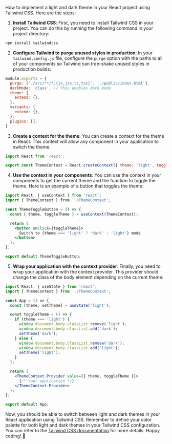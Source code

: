 How to implement a light and dark theme in your React project using Tailwind CSS. Here are the steps:

1. **Install Tailwind CSS**: First, you need to install Tailwind CSS in your project. You can do this by running the following command in your project directory:

```bash
npm install tailwindcss
```

2. **Configure Tailwind to purge unused styles in production**: In your `tailwind.config.js` file, configure the `purge` option with the paths to all of your components so Tailwind can tree-shake unused styles in production builds:

```javascript
module.exports = {
  purge: ['./src/**/*.{js,jsx,ts,tsx}', './public/index.html'],
  darkMode: 'class', // This enables dark mode
  theme: {
    extend: {},
  },
  variants: {
    extend: {},
  },
  plugins: [],
}
```

3. **Create a context for the theme**: You can create a context for the theme in React. This context will allow any component in your application to switch the theme.

```jsx
import React from 'react';

export const ThemeContext = React.createContext({ theme: 'light', toggleTheme: () => {} });
```

4. **Use the context in your components**: You can use the context in your components to get the current theme and the function to toggle the theme. Here is an example of a button that toggles the theme:

```jsx
import React, { useContext } from 'react';
import { ThemeContext } from './ThemeContext';

const ThemeToggleButton = () => {
  const { theme, toggleTheme } = useContext(ThemeContext);

  return (
    <button onClick={toggleTheme}>
      Switch to {theme === 'light' ? 'dark' : 'light'} mode
    </button>
  );
};

export default ThemeToggleButton;
```

5. **Wrap your application with the context provider**: Finally, you need to wrap your application with the context provider. This provider should change the class of the body element depending on the current theme:

```jsx
import React, { useState } from 'react';
import { ThemeContext } from './ThemeContext';

const App = () => {
  const [theme, setTheme] = useState('light');

  const toggleTheme = () => {
    if (theme === 'light') {
      window.document.body.classList.remove('light');
      window.document.body.classList.add('dark');
      setTheme('dark');
    } else {
      window.document.body.classList.remove('dark');
      window.document.body.classList.add('light');
      setTheme('light');
    }
  };

  return (
    <ThemeContext.Provider value={{ theme, toggleTheme }}>
      {/* Your application */}
    </ThemeContext.Provider>
  );
};

export default App;
```

Now, you should be able to switch between light and dark themes in your React application using Tailwind CSS. Remember to define your color palette for both light and dark themes in your Tailwind CSS configuration. You can refer to the [Tailwind CSS documentation](https://tailwindcss.com/docs/dark-mode) for more details. Happy coding! 🚀